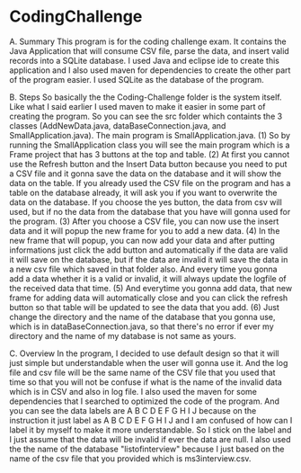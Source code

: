 # CodingChallenge
A. Summary
  This program is for the coding challenge exam. It contains the Java Application that will consume CSV file, parse the data, and insert valid records into a SQLite database. I used Java and eclipse ide to create this application and I also used maven for dependencies to create the other part of the program easier. I used SQLite as the database of the program.
  
B. Steps
  So basically the the Coding-Challenge folder is the system itself. Like what I said earlier I used maven to make it easier in some part of creating the program. So you can see the src folder which containts the 3 classes (AddNewData.java, dataBaseConnection.java, and SmallApplication.java). The main program is SmallApplication.java. (1) So by running the SmallApplication class you will see the main program which is a Frame project that has 3 buttons at the top and table. (2) At first you cannot use the Refresh button and the Insert Data button because you need to put a CSV file and it gonna save the data on the database and it will show the data on the table. If you already used the CSV file on the program and has a table on the database already, it will ask you if you want to overwrite the data on the database. If you choose the yes button, the data from csv will used, but if no the data from the database that you have will gonna used for the program. (3) After you choose a CSV file, you can now use the insert data and  it will popup the new frame for you to add a new data. (4) In the new frame that will popup, you can now add your data and after putting informations just click the add button and automatically if the data are valid it will save on the database, but if the data are invalid it will save the data in a new csv file which saved in that folder also. And every time you gonna add a data whether it is a valid or invalid, it will always update the logfile of the received data that time. (5) And everytime you gonna add data, that new frame for adding data will automatically close and you can click the refresh button so that table will be updated to see the data that you add. (6) Just change the directory and the name of the database that you gonna use, which is in dataBaseConnection.java, so that there's no error if ever my directory and the name of my database is not same as yours.
 
 C. Overview
  In the program, I decided to use default design so that it will just simple but understandable when the user will gonna use it. And the log file and csv file will be the same name of the CSV file that you used that time so that you will not be confuse if what is the name of the invalid data which is in CSV and also in log file. I also used the maven for some dependencies that I searched to optimized the code of the program. And you can see the data labels are A B C D E F G H I J because on the instruction it just label as A B C D E F G H I J and I am confused of how can I label it by myself to make it more understandable. So I stick on the label and I just assume that the data will be invalid if ever the data are null. I also used the the name of the database "listofinterview" because I just based on the name of the csv file that you provided which is ms3interview.csv. 
